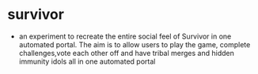 # survivor
- an experiment to recreate the entire social feel of Survivor in one automated portal. The aim is to allow users to play the game, complete challenges,vote     each other off and have tribal merges and hidden immunity idols all in one automated portal
